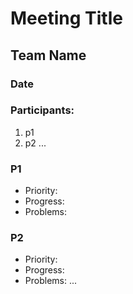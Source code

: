 # Meeting Title
## Team Name
### Date
### Participants:
1. p1
2. p2
...

### P1
- Priority:
- Progress:
- Problems:

### P2
- Priority:
- Progress:
- Problems:
...
